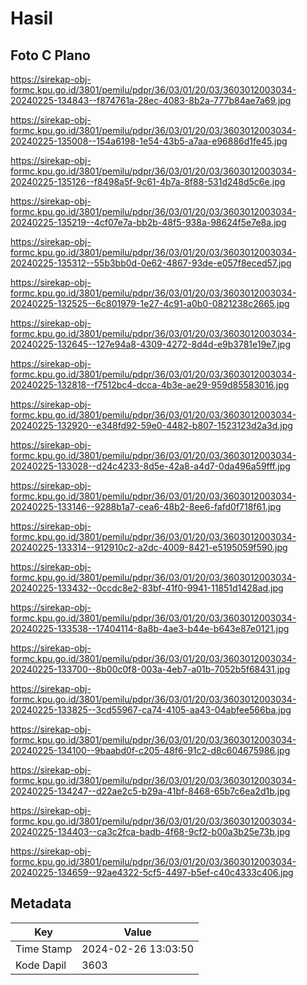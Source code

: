 # Hasil

## Foto C Plano

https://sirekap-obj-formc.kpu.go.id/3801/pemilu/pdpr/36/03/01/20/03/3603012003034-20240225-134843--f874761a-28ec-4083-8b2a-777b84ae7a69.jpg

https://sirekap-obj-formc.kpu.go.id/3801/pemilu/pdpr/36/03/01/20/03/3603012003034-20240225-135008--154a6198-1e54-43b5-a7aa-e96886d1fe45.jpg

https://sirekap-obj-formc.kpu.go.id/3801/pemilu/pdpr/36/03/01/20/03/3603012003034-20240225-135126--f8498a5f-9c61-4b7a-8f88-531d248d5c6e.jpg

https://sirekap-obj-formc.kpu.go.id/3801/pemilu/pdpr/36/03/01/20/03/3603012003034-20240225-135219--4cf07e7a-bb2b-48f5-938a-98624f5e7e8a.jpg

https://sirekap-obj-formc.kpu.go.id/3801/pemilu/pdpr/36/03/01/20/03/3603012003034-20240225-135312--55b3bb0d-0e62-4867-93de-e057f8eced57.jpg

https://sirekap-obj-formc.kpu.go.id/3801/pemilu/pdpr/36/03/01/20/03/3603012003034-20240225-132525--6c801979-1e27-4c91-a0b0-0821238c2665.jpg

https://sirekap-obj-formc.kpu.go.id/3801/pemilu/pdpr/36/03/01/20/03/3603012003034-20240225-132645--127e94a8-4309-4272-8d4d-e9b3781e19e7.jpg

https://sirekap-obj-formc.kpu.go.id/3801/pemilu/pdpr/36/03/01/20/03/3603012003034-20240225-132818--f7512bc4-dcca-4b3e-ae29-959d85583016.jpg

https://sirekap-obj-formc.kpu.go.id/3801/pemilu/pdpr/36/03/01/20/03/3603012003034-20240225-132920--e348fd92-59e0-4482-b807-1523123d2a3d.jpg

https://sirekap-obj-formc.kpu.go.id/3801/pemilu/pdpr/36/03/01/20/03/3603012003034-20240225-133028--d24c4233-8d5e-42a8-a4d7-0da496a59fff.jpg

https://sirekap-obj-formc.kpu.go.id/3801/pemilu/pdpr/36/03/01/20/03/3603012003034-20240225-133146--9288b1a7-cea6-48b2-8ee6-fafd0f718f61.jpg

https://sirekap-obj-formc.kpu.go.id/3801/pemilu/pdpr/36/03/01/20/03/3603012003034-20240225-133314--912910c2-a2dc-4009-8421-e5195059f590.jpg

https://sirekap-obj-formc.kpu.go.id/3801/pemilu/pdpr/36/03/01/20/03/3603012003034-20240225-133432--0ccdc8e2-83bf-41f0-9941-11851d1428ad.jpg

https://sirekap-obj-formc.kpu.go.id/3801/pemilu/pdpr/36/03/01/20/03/3603012003034-20240225-133538--17404114-8a8b-4ae3-b44e-b643e87e0121.jpg

https://sirekap-obj-formc.kpu.go.id/3801/pemilu/pdpr/36/03/01/20/03/3603012003034-20240225-133700--8b00c0f8-003a-4eb7-a01b-7052b5f68431.jpg

https://sirekap-obj-formc.kpu.go.id/3801/pemilu/pdpr/36/03/01/20/03/3603012003034-20240225-133825--3cd55967-ca74-4105-aa43-04abfee566ba.jpg

https://sirekap-obj-formc.kpu.go.id/3801/pemilu/pdpr/36/03/01/20/03/3603012003034-20240225-134100--9baabd0f-c205-48f6-91c2-d8c604675986.jpg

https://sirekap-obj-formc.kpu.go.id/3801/pemilu/pdpr/36/03/01/20/03/3603012003034-20240225-134247--d22ae2c5-b29a-41bf-8468-65b7c6ea2d1b.jpg

https://sirekap-obj-formc.kpu.go.id/3801/pemilu/pdpr/36/03/01/20/03/3603012003034-20240225-134403--ca3c2fca-badb-4f68-9cf2-b00a3b25e73b.jpg

https://sirekap-obj-formc.kpu.go.id/3801/pemilu/pdpr/36/03/01/20/03/3603012003034-20240225-134659--92ae4322-5cf5-4497-b5ef-c40c4333c406.jpg


## Metadata

| Key        | Value               |
| ---------- | ------------------- |
| Time Stamp | 2024-02-26 13:03:50 |
| Kode Dapil | 3603                |



